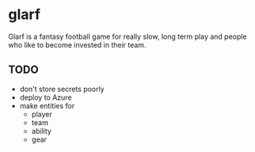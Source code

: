 # glarf

Glarf is a fantasy football game for really slow, long term play and people who like to become invested in their team.

## TODO

- don't store secrets poorly
- deploy to Azure
- make entities for
  - player
  - team
  - ability
  - gear
